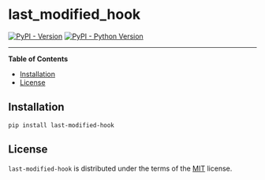 # last_modified_hook

[![PyPI - Version](https://img.shields.io/pypi/v/last-modified-hook.svg)](https://pypi.org/project/last-modified-hook)
[![PyPI - Python Version](https://img.shields.io/pypi/pyversions/last-modified-hook.svg)](https://pypi.org/project/last-modified-hook)

-----

**Table of Contents**

- [Installation](#installation)
- [License](#license)

## Installation

```console
pip install last-modified-hook
```

## License

`last-modified-hook` is distributed under the terms of the [MIT](https://spdx.org/licenses/MIT.html) license.
